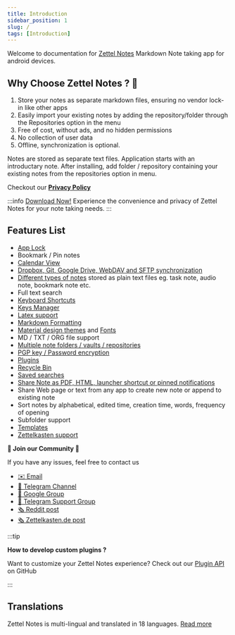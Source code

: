 ```yaml
---
title: Introduction
sidebar_position: 1
slug: /
tags: [Introduction]
---
```


Welcome to documentation for [Zettel Notes](./download) Markdown Note taking app for android devices.

## Why Choose Zettel Notes ? 🚀

1. Store your notes as separate markdown files, ensuring no vendor lock-in like other apps
3. Easily import your existing notes by adding the repository/folder through the Repositories option in the menu
4. Free of cost, without ads, and no hidden permissions
5. No collection of user data
6. Offline, synchronization is optional.

Notes are stored as separate text files. Application starts with an introductary note. After installing, add folder / repository containing your existing notes from the repositories option in menu.

Checkout our **[Privacy Policy](https://thedoc.eu.org/zettel-notes/privacy)**

:::info
[Download Now!](./download) Experience the convenience and privacy of Zettel Notes for your note taking needs. 
:::

## Features List

-  [App Lock](./app-lock.md)
-  Bookmark / Pin notes
-  [Calendar View](./calendar.md)
-  [Dropbox, Git, Google Drive, WebDAV and SFTP synchronization](./repository/synchronization/index.md)
-  [Different types of notes](./note/note-types) stored as plain text files eg. task note, audio note, bookmark note etc.
-  Full text search
-  [Keyboard Shortcuts](./keyboard-shortcuts)
-  [Keys Manager](./repository/synchronization/keys-manager.md)
-  [Latex support](./note/editor/markdown#latex)
-  [Markdown Formatting](./note/editor/markdown)
-  [Material design themes](./themes/app-theme.md) and [Fonts](./themes/font-downloader.md)
-  MD / TXT / ORG file support
-  [Multiple note folders / vaults / repositories](./repository/index.md)
-  [PGP key / Password encryption](./repository/encryption.md)
-  [Plugins](./plugins/)
-  [Recycle Bin](./recycle-bin)
-  [Saved searches](./saved-searches)
-  [Share Note as PDF, HTML, launcher shortcut or pinned notifications](/category/share-notes)
-  Share Web page or text from any app to create new note or append to existing note
-  Sort notes by alphabetical, edited time, creation time, words, frequency of opening
-  Subfolder support
-  [Templates](./templates.md)
-  [Zettelkasten support](./note/editor/zettelkasten)



**💬 Join our Community 💬**

If you have any issues, feel free to contact us

- [✉️ Email](mailto:info@thedoc.eu.org)
- [📣 Telegram Channel](https://t.me/zettelnotes)
- [👥 Google Group](https://groups.google.com/g/znotes)
- [👥 Telegram Support Group](https://t.me/joinchat/DZ2eFcOk3Mo4MDk1)
- [🗞️ Reddit post](https://www.reddit.com/r/Zettelkasten/comments/npr00a/introducing_my_new_android_app_for_zettelkasten/)
- [🗞️ Zettelkasten.de post](https://forum.zettelkasten.de/discussion/1844/introducing-my-new-android-app-for-zettelkasten-zettel-notes/)

:::tip

**How to develop custom plugins ?**

Want to customize your Zettel Notes experience? Check out our [Plugin API](https://github.com/damionx7/Zettel-Notes-Plugin-Api) on GitHub

::: 

## Translations

Zettel Notes is multi-lingual and translated in 18 languages. [Read more](./translations)
